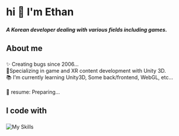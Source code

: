 <h1 align="left">hi 👋 I'm Ethan</h1>

###

<h5 align="left">A Korean developer dealing with various fields including games.</h5>

###

<h2 align="left">About me</h2>

###

<p align="left">✨ Creating bugs since 2006...<br>🔌Specializing in game and XR content development with Unity 3D. <br>📚 I'm currently learning Unity3D, Some back/frontend, WebGL, etc...<br><br>🎲 resume: Preparing...</p>

###

<h2 align="left">I code with</h2>

###
![My Skills](https://simpleskill.icons.workers.dev/svg?i=unity)
###
